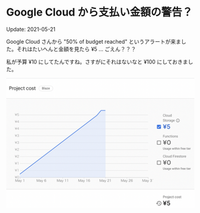# Google Cloud から支払い金額の警告？

Update: 2021-05-21

Google Cloud さんから "50% of budget reached" というアラートが来ました。それはたいへんと金額を見たら ¥5 ... ごえん？？？

私が予算 ¥10 にしてたんですね。さすがにそれはないなと ¥100 にしておきました。

![](20210521googlecloudbugdetalert.png)
